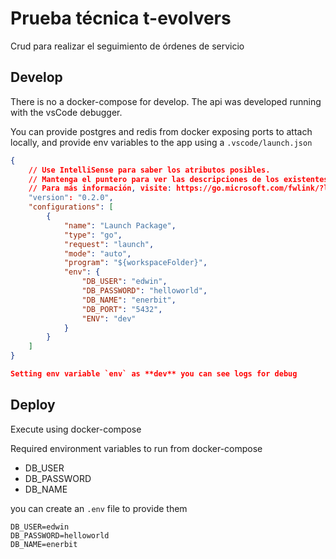 # Prueba técnica t-evolvers

Crud para realizar el seguimiento de órdenes de servicio

## Develop

There is no a docker-compose for develop. The api was developed running with the
vsCode debugger.

You can provide postgres and redis from docker exposing ports to attach locally,
and provide env variables to the app using a `.vscode/launch.json`

```json
{
    // Use IntelliSense para saber los atributos posibles.
    // Mantenga el puntero para ver las descripciones de los existentes atributos.
    // Para más información, visite: https://go.microsoft.com/fwlink/?linkid=830387
    "version": "0.2.0",
    "configurations": [
        {
            "name": "Launch Package",
            "type": "go",
            "request": "launch",
            "mode": "auto",
            "program": "${workspaceFolder}",
            "env": {
                "DB_USER": "edwin",
                "DB_PASSWORD": "helloworld",
                "DB_NAME": "enerbit",
                "DB_PORT": "5432",
                "ENV": "dev"
            }
        }
    ]
}

Setting env variable `env` as **dev** you can see logs for debug

```

## Deploy

Execute using docker-compose

Required environment variables to run from docker-compose

- DB_USER
- DB_PASSWORD
- DB_NAME

you can create an `.env` file to provide them

```
DB_USER=edwin
DB_PASSWORD=helloworld
DB_NAME=enerbit
```
